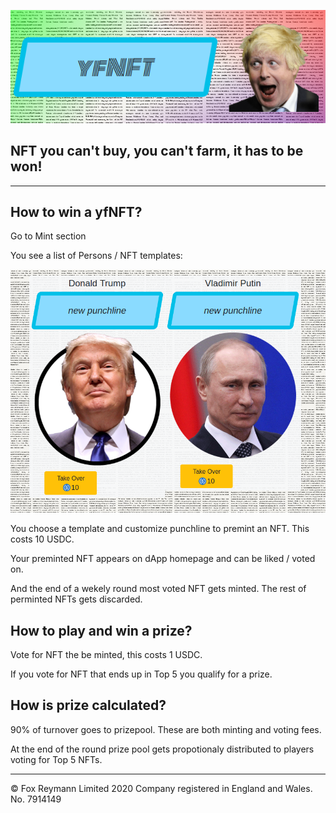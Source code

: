![](./assets/cover.png)

## NFT you can't buy, you can't farm, it has to be won!

------------

##  How to win a yfNFT?

Go to Mint section

You see a list of Persons / NFT templates:

![](./assets/persons.png)

You choose a template and customize punchline  to premint an NFT. This costs 10 USDC.

Your preminted NFT appears on dApp homepage and can be liked / voted on.

And the end of a wekely round most voted NFT gets minted. The rest of perminted NFTs gets discarded.

## How to play and win a prize?

Vote for NFT the be minted, this costs 1 USDC.

If you vote for NFT that ends up in Top 5 you qualify for a prize.

## How is prize calculated?

90% of turnover goes to prizepool. These are both minting and voting fees.

At the end of the round prize pool gets propotionaly distributed to players voting for Top 5 NFTs.




-----------
©️ Fox Reymann Limited 2020
Company registered in England and Wales. No. 7914149
